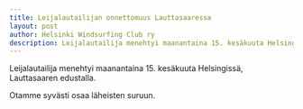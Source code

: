 ```yaml
---
title: Leijalautailijan onnettomuus Lauttasaaressa
layout: post
author: Helsinki Windsurfing Club ry
description: Leijalautailija menehtyi maanantaina 15. kesäkuuta Helsingissä, Lauttasaaren edustalla. Otamme syvästi osaa läheisten suruun.
---
```

Leijalautailija menehtyi maanantaina 15. kesäkuuta Helsingissä, Lauttasaaren edustalla.

Otamme syvästi osaa läheisten suruun.



